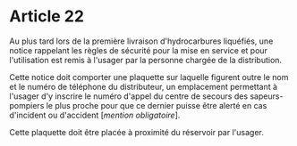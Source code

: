# Article 22

Au plus tard lors de la première livraison d'hydrocarbures liquéfiés, une notice rappelant les règles de sécurité pour la mise en service et pour l'utilisation est remis à l'usager par la personne chargée de la distribution.

Cette notice doit comporter une plaquette sur laquelle figurent outre le nom et le numéro de téléphone du distributeur, un emplacement permettant à l'usager d'y inscrire le numéro d'appel du centre de secours des sapeurs-pompiers le plus proche pour que ce dernier puisse être alerté en cas d'incident ou d'accident [*mention obligatoire*].

Cette plaquette doit être placée à proximité du réservoir par l'usager.
